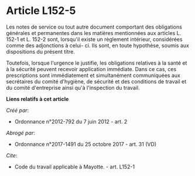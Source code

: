 # Article L152-5

Les notes de service ou tout autre document comportant des obligations générales et permanentes dans les matières mentionnées
aux articles L. 152-1 et L. 152-2 sont, lorsqu'il existe un règlement intérieur, considérées comme des adjonctions à celui-
ci. Ils sont, en toute hypothèse, soumis aux dispositions du présent titre. 

Toutefois, lorsque l'urgence le justifie, les obligations relatives à la santé et à la sécurité peuvent recevoir application
immédiate. Dans ce cas, ces prescriptions sont immédiatement et simultanément communiquées aux secrétaires du comité
d'hygiène, de sécurité et des conditions de travail et du comité d'entreprise ainsi qu'à l'inspection du travail.

**Liens relatifs à cet article**

_Créé par_:

  - Ordonnance n°2012-792 du 7 juin 2012 - art. 2

_Abrogé par_:

  - Ordonnance n°2017-1491 du 25 octobre 2017 - art. 31 (VD)

_Cite_:

  - Code du travail applicable à Mayotte. - art. L152-1
